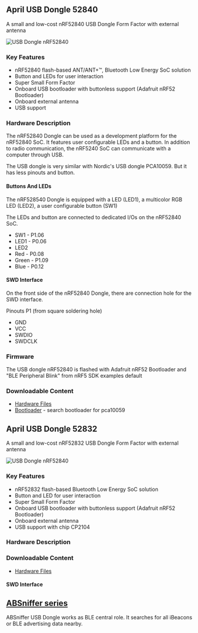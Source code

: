 
## April USB Dongle 52840

A small and low-cost nRF52840 USB Dongle Form Factor with external antenna

![USB Dongle nRF52840](https://i1.aprbrother.com/usb-nrf52.jpg-320.jpg)

### Key Features

* nRF52840 flash-based ANT/ANT+™, Bluetooth Low Energy SoC solution
* Button and LEDs for user interaction
* Super Small Form Factor
* Onboard USB bootloader with buttonless support (Adafruit nRF52 Bootloader)
* Onboard external antenna
* USB support

### Hardware Description

The nRF52840 Dongle can be used as a development platform for the nRF52840 SoC. It features user
configurable LEDs and a button. In addition to
radio communication, the nRF5240 SoC can communicate with a computer through USB.

The USB dongle is very similar with Nordic's USB dongle PCA10059. But it has less pinouts and button.

#### Buttons And LEDs

The nRF528540 Dongle is equipped with a LED (LED1), a multicolor RGB LED (LED2), a user configurable button (SW1)

The LEDs and button are connected to dedicated I/Os on the nRF52840 SoC.

* SW1 - P1.06
* LED1 - P0.06
* LED2
 * Red - P0.08
 * Green - P1.09
 * Blue - P0.12

#### SWD Interface

On the front side of the nRF52840 Dongle, there are connection hole for the SWD interface.

Pinouts P1 (from square soldering hole)

* GND
* VCC
* SWDIO
* SWDCLK 

### Firmware

The USB dongle nRF52840 is flashed with Adafruit nRF52 Bootloader and "BLE Peripheral Blink" from nRF5 SDK examples default

### Downloadable Content

* [Hardware Files](https://github.com/AprilBrother/ab-hardware/tree/master/april-usb-dongle-52840)
* [Bootloader](https://github.com/adafruit/Adafruit_nRF52_Bootloader/releases) - search bootloader for pca10059

## April USB Dongle 52832

A small and low-cost nRF52832 USB Dongle Form Factor with external antenna

![USB Dongle nRF52840](https://i1.aprbrother.com/usb-nrf52.jpg-320.jpg)

### Key Features

* nRF52832 flash-based Bluetooth Low Energy SoC solution
* Button and LED for user interaction
* Super Small Form Factor
* Onboard USB bootloader with buttonless support (Adafruit nRF52 Bootloader)
* Onboard external antenna
* USB support with chip CP2104

### Hardware Description

### Downloadable Content

* [Hardware Files](https://github.com/AprilBrother/ab-hardware/tree/master/april-usb-dongle-52832)

#### SWD Interface

## [ABSniffer series](ABSniffer.md)

ABSniffer USB Dongle works as BLE central role. It searches for all iBeacons or BLE advertising data nearby.
